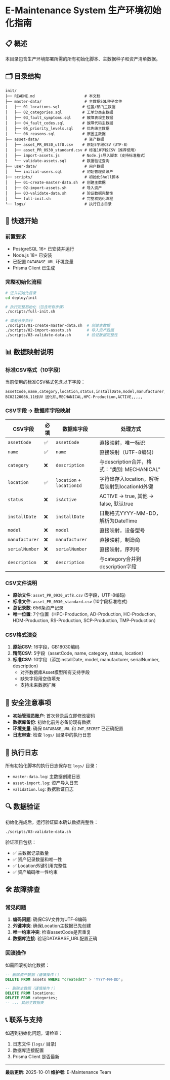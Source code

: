 # E-Maintenance System 生产环境初始化指南

## 📋 概述

本目录包含生产环境部署所需的所有初始化脚本、主数据种子和资产清单数据。

## 🗂️ 目录结构

```
init/
├── README.md                      # 本文档
├── master-data/                   # 主数据SQL种子文件
│   ├── 01_locations.sql          # 位置/部门主数据
│   ├── 02_categories.sql         # 工单分类主数据
│   ├── 03_fault_symptoms.sql     # 故障表现主数据
│   ├── 04_fault_codes.sql        # 故障代码主数据
│   ├── 05_priority_levels.sql    # 优先级主数据
│   └── 06_reasons.sql            # 原因主数据
├── asset-data/                    # 资产数据
│   ├── asset_PR_0930_utf8.csv    # 原始5字段CSV（UTF-8）
│   ├── asset_PR_0930_standard.csv # 标准10字段CSV（推荐使用）
│   ├── import-assets.js          # Node.js导入脚本（支持标准格式）
│   └── validate-assets.sql       # 数据验证查询
├── user-data/                     # 用户数据
│   └── initial-users.sql         # 初始管理员账户
├── scripts/                       # 初始化Shell脚本
│   ├── 01-create-master-data.sh  # 创建主数据
│   ├── 02-import-assets.sh       # 导入资产
│   ├── 03-validate-data.sh       # 验证数据完整性
│   └── full-init.sh              # 完整初始化流程
└── logs/                          # 执行日志目录
```

## 🚀 快速开始

### 前置要求

- PostgreSQL 16+ 已安装并运行
- Node.js 18+ 已安装
- 已配置 `DATABASE_URL` 环境变量
- Prisma Client 已生成

### 完整初始化流程

```bash
# 进入初始化目录
cd deploy/init

# 执行完整初始化（包含所有步骤）
./scripts/full-init.sh

# 或者分步执行
./scripts/01-create-master-data.sh  # 创建主数据
./scripts/02-import-assets.sh       # 导入资产数据
./scripts/03-validate-data.sh       # 验证数据完整性
```

## 📊 数据映射说明

### 标准CSV格式（10字段）

当前使用的标准CSV格式包含以下字段：

```csv
assetCode,name,category,location,status,installDate,model,manufacturer,serialNumber,description
BC02120086,11线UV 固化机,MECHANICAL,HPC-Production,ACTIVE,,,,,
```

### CSV字段 → 数据库字段映射

| CSV字段 | 必填 | 数据库字段 | 处理方式 |
|---------|------|-----------|---------|
| `assetCode` | ✅ | `assetCode` | 直接映射，唯一标识 |
| `name` | ✅ | `name` | 直接映射（UTF-8编码） |
| `category` | ❌ | `description` | 与description合并，格式："类别: MECHANICAL" |
| `location` | ✅ | `location` + `locationId` | 字符串存入location，解析后映射到locationId外键 |
| `status` | ❌ | `isActive` | ACTIVE → true, 其他 → false, 默认true |
| `installDate` | ❌ | `installDate` | 日期格式YYYY-MM-DD，解析为DateTime |
| `model` | ❌ | `model` | 直接映射，设备型号 |
| `manufacturer` | ❌ | `manufacturer` | 直接映射，制造商 |
| `serialNumber` | ❌ | `serialNumber` | 直接映射，序列号 |
| `description` | ❌ | `description` | 与category合并到description字段 |

### CSV文件说明

- **原始文件**: `asset_PR_0930_utf8.csv` (5字段，UTF-8编码)
- **标准文件**: `asset_PR_0930_standard.csv` (10字段标准格式)
- **总记录数**: 656条资产记录
- **唯一位置**: 7个位置（HPC-Production, AD-Production, HC-Production, HDM-Production, RS-Production, SCP-Production, TMP-Production）

### CSV格式演变

1. **原始CSV**: 16字段，GB18030编码
2. **精简CSV**: 5字段（assetCode, name, category, status, location）
3. **标准CSV**: 10字段（添加installDate, model, manufacturer, serialNumber, description）
   - 对齐数据库Asset模型所有支持字段
   - 缺失字段用空值填充
   - 支持未来数据扩展

## 🔐 安全注意事项

- **初始管理员账户**: 首次登录后立即修改密码
- **数据库备份**: 初始化前务必备份现有数据
- **环境变量**: 确保 `DATABASE_URL` 和 `JWT_SECRET` 已正确配置
- **日志审查**: 检查 `logs/` 目录中的执行日志

## 📝 执行日志

所有初始化脚本的执行日志保存在 `logs/` 目录：

- `master-data.log`: 主数据创建日志
- `asset-import.log`: 资产导入日志
- `validation.log`: 数据验证日志

## 🔍 数据验证

初始化完成后，运行验证脚本确认数据完整性：

```bash
./scripts/03-validate-data.sh
```

验证项目包括：
- ✅ 主数据记录数量
- ✅ 资产记录数量和唯一性
- ✅ Location外键引用完整性
- ✅ 资产编码唯一性约束

## 🛠️ 故障排查

### 常见问题

1. **编码问题**: 确保CSV文件为UTF-8编码
2. **外键冲突**: 确保Location主数据已先创建
3. **唯一约束冲突**: 检查assetCode是否重复
4. **数据库连接**: 验证DATABASE_URL配置正确

### 回滚操作

如需回滚初始化数据：

```sql
-- 删除资产数据（谨慎操作！）
DELETE FROM assets WHERE "createdAt" > 'YYYY-MM-DD';

-- 删除主数据（谨慎操作！）
DELETE FROM locations;
DELETE FROM categories;
-- ... 其他主数据表
```

## 📞 联系与支持

如遇到初始化问题，请检查：
1. 日志文件 (`logs/` 目录)
2. 数据库连接配置
3. Prisma Client 是否最新

---

**最后更新**: 2025-10-01
**维护者**: E-Maintenance Team
